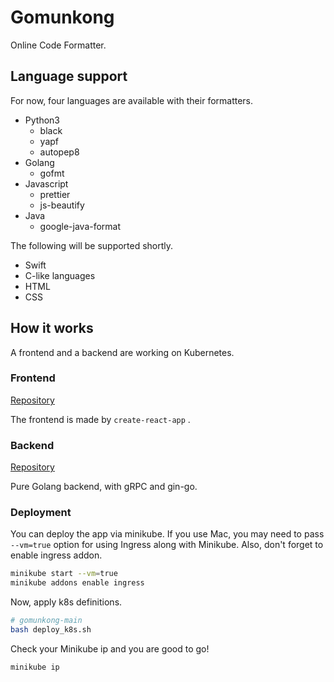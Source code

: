 # Gomunkong

Online Code Formatter.



## Language support

For now, four languages are available with their formatters.

- Python3
  - black
  - yapf
  - autopep8
- Golang
  - gofmt
- Javascript
  - prettier
  - js-beautify
- Java
  - google-java-format

The following will be supported shortly.

- Swift
- C-like languages
- HTML
- CSS



## How it works

A frontend and a backend are working on Kubernetes.

### Frontend

[Repository](https://github.com/Indosaram/gomunkong-frontend)

The frontend is made by `create-react-app` . 



### Backend

[Repository](https://github.com/Indosaram/gomunkong-backend)

Pure Golang backend, with gRPC and gin-go.



### Deployment

You can deploy the app via minikube. If you use Mac, you may need to pass `--vm=true` option for using Ingress along with Minikube. Also, don't forget to enable ingress addon.

```bash
minikube start --vm=true
minikube addons enable ingress
```

Now, apply k8s definitions.

```bash
# gomunkong-main
bash deploy_k8s.sh
```

Check your Minikube ip and you are good to go!

```bash
minikube ip
```



